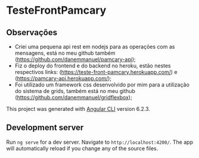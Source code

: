 # TesteFrontPamcary

## Observações

- Criei uma pequena api rest em nodejs para as operações com as mensagens, está no meu github também (https://github.com/danemmanuel/pamcary-api);
- Fiz o deploy do frontend e do backend no heroku, estão nestes respectivos links: (https://teste-front-pamcary.herokuapp.com/) e (https://pamcary-api.herokuapp.com/);
- Foi utilizado um framework css desenvolvido por mim para a utilização do sistema de grids, também está no meu github (https://github.com/danemmanuel/gridflexbox);


This project was generated with [Angular CLI](https://github.com/angular/angular-cli) version 6.2.3.

## Development server

Run `ng serve` for a dev server. Navigate to `http://localhost:4200/`. The app will automatically reload if you change any of the source files.
